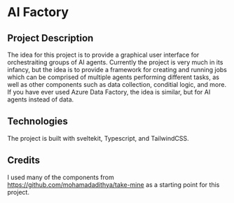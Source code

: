 # AI Factory

## Project Description

The idea for this project is to provide a graphical user interface for orchestraiting groups of AI agents. Currently the project is very much in its infancy, but the idea is to provide a framework for creating and running jobs which can be comprised of multiple agents performing different tasks, as well as other components such as data collection, conditial logic, and more. If you have ever used Azure Data Factory, the idea is similar, but for AI agents instead of data.

## Technologies

The project is built with sveltekit, Typescript, and TailwindCSS.


## Credits

I used many of the components from https://github.com/mohamadadithya/take-mine as a starting point for this project. 